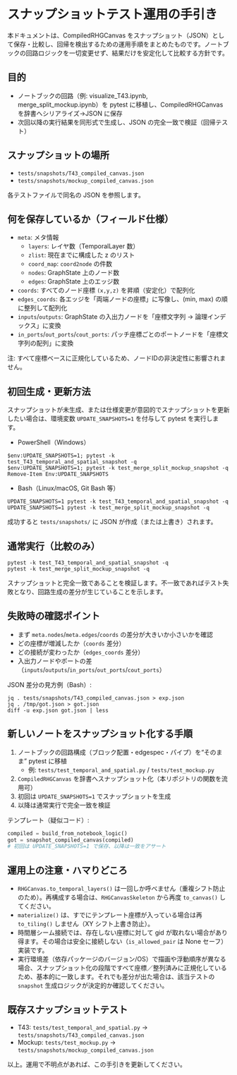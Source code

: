 # スナップショットテスト運用の手引き

本ドキュメントは、CompiledRHGCanvas をスナップショット（JSON）として保存・比較し、回帰を検出するための運用手順をまとめたものです。ノートブックの回路ロジックを一切変更せず、結果だけを安定化して比較する方針です。

## 目的
- ノートブックの回路（例: visualize_T43.ipynb, merge_split_mockup.ipynb）を pytest に移植し、CompiledRHGCanvas を辞書へシリアライズ→JSON に保存
- 次回以降の実行結果を同形式で生成し、JSON の完全一致で検証（回帰テスト）

## スナップショットの場所
- `tests/snapshots/T43_compiled_canvas.json`
- `tests/snapshots/mockup_compiled_canvas.json`

各テストファイルで同名の JSON を参照します。

## 何を保存しているか（フィールド仕様）
- `meta`: メタ情報
  - `layers`: レイヤ数（TemporalLayer 数）
  - `zlist`: 現在までに構成した z のリスト
  - `coord_map`: `coord2node` の件数
  - `nodes`: GraphState 上のノード数
  - `edges`: GraphState 上のエッジ数
- `coords`: すべてのノード座標 `(x,y,z)` を昇順（安定化）で配列化
- `edges_coords`: 各エッジを「両端ノードの座標」に写像し、(min, max) の順に整列して配列化
- `inputs`/`outputs`: GraphState の入出力ノードを「座標文字列 → 論理インデックス」に変換
- `in_ports`/`out_ports`/`cout_ports`: パッチ座標ごとのポートノードを「座標文字列の配列」に変換

注: すべて座標ベースに正規化しているため、ノードIDの非決定性に影響されません。

## 初回生成・更新方法
スナップショットが未生成、または仕様変更が意図的でスナップショットを更新したい場合は、環境変数 `UPDATE_SNAPSHOTS=1` を付与して pytest を実行します。

- PowerShell（Windows）
```
$env:UPDATE_SNAPSHOTS=1; pytest -k test_T43_temporal_and_spatial_snapshot -q
$env:UPDATE_SNAPSHOTS=1; pytest -k test_merge_split_mockup_snapshot -q
Remove-Item Env:UPDATE_SNAPSHOTS
```

- Bash（Linux/macOS, Git Bash 等）
```
UPDATE_SNAPSHOTS=1 pytest -k test_T43_temporal_and_spatial_snapshot -q
UPDATE_SNAPSHOTS=1 pytest -k test_merge_split_mockup_snapshot -q
```

成功すると `tests/snapshots/` に JSON が作成（または上書き）されます。

## 通常実行（比較のみ）
```
pytest -k test_T43_temporal_and_spatial_snapshot -q
pytest -k test_merge_split_mockup_snapshot -q
```
スナップショットと完全一致であることを検証します。不一致であればテスト失敗となり、回路生成の差分が生じていることを示します。

## 失敗時の確認ポイント
- まず `meta.nodes`/`meta.edges`/`coords` の差分が大きいか小さいかを確認
- どの座標が増減したか（`coords` 差分）
- どの接続が変わったか（`edges_coords` 差分）
- 入出力ノードやポートの差（`inputs`/`outputs`/`in_ports`/`out_ports`/`cout_ports`）

JSON 差分の見方例（Bash）:
```
jq . tests/snapshots/T43_compiled_canvas.json > exp.json
jq . /tmp/got.json > got.json
diff -u exp.json got.json | less
```

## 新しいノートをスナップショット化する手順
1. ノートブックの回路構成（ブロック配置・edgespec・パイプ）を“そのまま” pytest に移植
   - 例: `tests/test_temporal_and_spatial.py` / `tests/test_mockup.py`
2. `CompiledRHGCanvas` を辞書へスナップショット化（本リポジトリの関数を流用可）
3. 初回は `UPDATE_SNAPSHOTS=1` でスナップショットを生成
4. 以降は通常実行で完全一致を検証

テンプレート（疑似コード）:
```python
compiled = build_from_notebook_logic()
got = snapshot_compiled_canvas(compiled)
# 初回は UPDATE_SNAPSHOTS=1 で保存、以降は一致をアサート
```

## 運用上の注意・ハマりどころ
- `RHGCanvas.to_temporal_layers()` は一回しか呼べません（重複シフト防止のため）。再構成する場合は、`RHGCanvasSkeleton` から再度 `to_canvas()` してください。
- `materialize()` は、すでにテンプレート座標が入っている場合は再 `to_tiling()` しません（XY シフト上書き防止）。
- 時間層シーム接続では、存在しない座標に対して gid が取れない場合があり得ます。その場合は安全に接続しない（`is_allowed_pair` は None セーフ）実装です。
- 実行環境差（依存パッケージのバージョン/OS）で描画や浮動順序が異なる場合、スナップショット化の段階ですべて座標／整列済みに正規化しているため、基本的に一致します。それでも差分が出た場合は、該当テストの `snapshot` 生成ロジックが決定的か確認してください。

## 既存スナップショットテスト
- T43: `tests/test_temporal_and_spatial.py` → `tests/snapshots/T43_compiled_canvas.json`
- Mockup: `tests/test_mockup.py` → `tests/snapshots/mockup_compiled_canvas.json`

以上。運用で不明点があれば、この手引きを更新してください。

